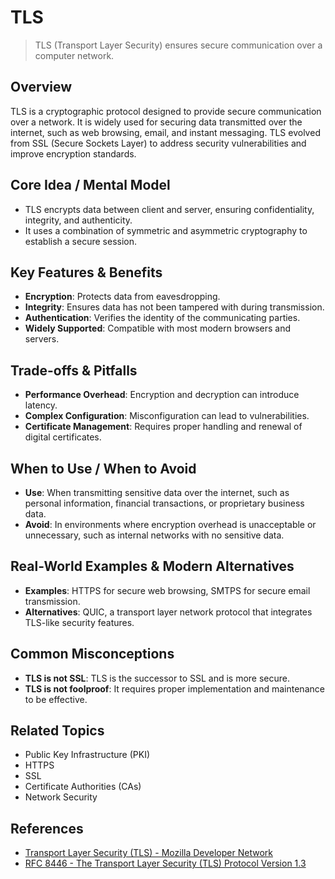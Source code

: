 # TLS

> TLS (Transport Layer Security) ensures secure communication over a computer network.

## Overview
TLS is a cryptographic protocol designed to provide secure communication over a network. It is widely used for securing data transmitted over the internet, such as web browsing, email, and instant messaging. TLS evolved from SSL (Secure Sockets Layer) to address security vulnerabilities and improve encryption standards.

## Core Idea / Mental Model
- TLS encrypts data between client and server, ensuring confidentiality, integrity, and authenticity.
- It uses a combination of symmetric and asymmetric cryptography to establish a secure session.

## Key Features & Benefits
- **Encryption**: Protects data from eavesdropping.
- **Integrity**: Ensures data has not been tampered with during transmission.
- **Authentication**: Verifies the identity of the communicating parties.
- **Widely Supported**: Compatible with most modern browsers and servers.

## Trade-offs & Pitfalls
- **Performance Overhead**: Encryption and decryption can introduce latency.
- **Complex Configuration**: Misconfiguration can lead to vulnerabilities.
- **Certificate Management**: Requires proper handling and renewal of digital certificates.

## When to Use / When to Avoid
- **Use**: When transmitting sensitive data over the internet, such as personal information, financial transactions, or proprietary business data.
- **Avoid**: In environments where encryption overhead is unacceptable or unnecessary, such as internal networks with no sensitive data.

## Real-World Examples & Modern Alternatives
- **Examples**: HTTPS for secure web browsing, SMTPS for secure email transmission.
- **Alternatives**: QUIC, a transport layer network protocol that integrates TLS-like security features.

## Common Misconceptions
- **TLS is not SSL**: TLS is the successor to SSL and is more secure.
- **TLS is not foolproof**: It requires proper implementation and maintenance to be effective.

## Related Topics
- Public Key Infrastructure (PKI)
- HTTPS
- SSL
- Certificate Authorities (CAs)
- Network Security

## References
- [Transport Layer Security (TLS) - Mozilla Developer Network](https://developer.mozilla.org/en-US/docs/Web/Security/Transport_Layer_Security)
- [RFC 8446 - The Transport Layer Security (TLS) Protocol Version 1.3](https://tools.ietf.org/html/rfc8446)